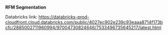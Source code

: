 **RFM Segmentation**

Databricks link: https://databricks-prod-cloudfront.cloud.databricks.com/public/4027ec902e239c93eaaa8714f173bcfc/2885002711960994/97004730824646/7533496735645217/latest.html
